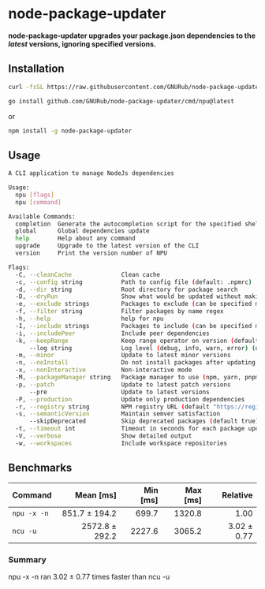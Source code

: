 # node-package-updater

**node-package-updater upgrades your package.json dependencies to the _latest_ versions, ignoring specified versions.**

## Installation

```bash
curl -fsSL https://raw.githubusercontent.com/GNURub/node-package-updater/main/install.sh | bash
```

```bash
go install github.com/GNURub/node-package-updater/cmd/npu@latest
```

or

```bash
npm install -g node-package-updater
```

## Usage

```bash
A CLI application to manage NodeJs dependencies

Usage:
  npu [flags]
  npu [command]

Available Commands:
  completion  Generate the autocompletion script for the specified shell
  global      Global dependencies update
  help        Help about any command
  upgrade     Upgrade to the latest version of the CLI
  version     Print the version number of NPU

Flags:
  -C, --cleanCache              Clean cache
  -c, --config string           Path to config file (default: .npmrc)
  -d, --dir string              Root directory for package search
  -D, --dryRun                  Show what would be updated without making changes
  -e, --exclude strings         Packages to exclude (can be specified multiple times)
  -f, --filter string           Filter packages by name regex
  -h, --help                    help for npu
  -I, --include strings         Packages to include (can be specified multiple times)
  -i, --includePeer             Include peer dependencies
  -k, --keepRange               Keep range operator on version (default true)
      --log string              Log level (debug, info, warn, error) (default "info")
  -m, --minor                   Update to latest minor versions
  -n, --noInstall               Do not install packages after updating
  -x, --nonInteractive          Non-interactive mode
  -M, --packageManager string   Package manager to use (npm, yarn, pnpm, bun)
  -p, --patch                   Update to latest patch versions
      --pre                     Update to latest versions
  -P, --production              Update only production dependencies
  -r, --registry string         NPM registry URL (default "https://registry.npmjs.org/")
  -s, --semanticVersion         Maintain semver satisfaction
      --skipDeprecated          Skip deprecated packages (default true)
  -t, --timeout int             Timeout in seconds for each package update (default 30)
  -V, --verbose                 Show detailed output
  -w, --workspaces              Include workspace repositories
```

## Benchmarks

| Command     |      Mean [ms] | Min [ms] | Max [ms] |    Relative |
| :---------- | -------------: | -------: | -------: | ----------: |
| `npu -x -n` |  851.7 ± 194.2 |    699.7 |   1320.8 |        1.00 |
| `ncu -u`    | 2572.8 ± 292.2 |   2227.6 |   3065.2 | 3.02 ± 0.77 |

### Summary

npu -x -n ran
3.02 ± 0.77 times faster than ncu -u
